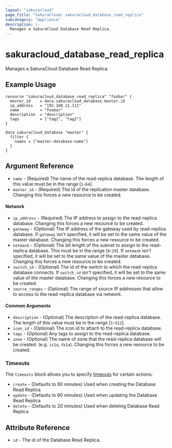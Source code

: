 ```yaml
---
layout: "sakuracloud"
page_title: "SakuraCloud: sakuracloud_database_read_replica"
subcategory: "Appliance"
description: |-
  Manages a SakuraCloud Database Read Replica.
---
```


# sakuracloud_database_read_replica

Manages a SakuraCloud Database Read Replica.

## Example Usage

```hcl
resource "sakuracloud_database_read_replica" "foobar" {
  master_id    = data.sakuracloud_database.master.id
  ip_address   = "192.168.11.111"
  name         = "foobar"
  description  = "description"
  tags         = ["tag1", "tag2"]
}

data sakuracloud_database "master" {
  filter {
    names = ["master-database-name"]
  }
}
```

## Argument Reference

* `name` - (Required) The name of the read-replica database. The length of this value must be in the range [`1`-`64`].
* `master_id` - (Required) The id of the replication master database. Changing this forces a new resource to be created.

#### Network

* `ip_address` - (Required) The IP address to assign to the read-replica database. Changing this forces a new resource to be created.
* `gateway` - (Optional) The IP address of the gateway used by read-replica database. If `gateway` isn't specified, it will be set to the same value of the master database. Changing this forces a new resource to be created.
* `netmask` - (Optional) The bit length of the subnet to assign to the read-replica database. This must be in the range [`8`-`29`]. If `netmask` isn't specified, it will be set to the same value of the master database. Changing this forces a new resource to be created.
* `switch_id` - (Optional) The id of the switch to which the read-replica database connects. If `switch_id` isn't specified, it will be set to the same value of the master database. Changing this forces a new resource to be created.
* `source_ranges` - (Optional) The range of source IP addresses that allow to access to the read-replica database via network.

#### Common Arguments

* `description` - (Optional) The description of the read-replica database. The length of this value must be in the range [`1`-`512`].
* `icon_id` - (Optional) The icon id to attach to the read-replica database.
* `tags` - (Optional) Any tags to assign to the read-replica database.
* `zone` - (Optional) The name of zone that the read-replica database will be created. (e.g. `is1a`, `tk1a`). Changing this forces a new resource to be created.

### Timeouts

The `timeouts` block allows you to specify [timeouts](https://www.terraform.io/docs/configuration/resources.html#operation-timeouts) for certain actions:

* `create` - (Defaults to 60 minutes) Used when creating the Database Read Replica
* `update` - (Defaults to 60 minutes) Used when updating the Database Read Replica
* `delete` - (Defaults to 20 minutes) Used when deleting Database Read Replica

## Attribute Reference

* `id` - The id of the Database Read Replica.


